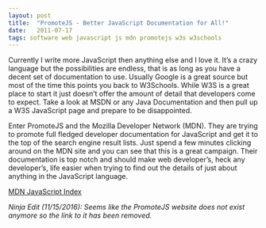 ```yaml
---
layout: post
title:  "PromoteJS - Better JavaScript Documentation for All!"
date:   2011-07-17
tags: software web javascript js mdn promotejs w3s w3schools
---
```


Currently I write more JavaScript then anything else and I love it. It’s a crazy language but the possibilities are endless, that is as long as you have a decent set of documentation to use. Usually Google is a great source but most of the time this points you back to W3Schools. While W3S is a great place to start it just doesn’t offer the amount of detail that developers come to expect. Take a look at MSDN or any Java Documentation and then pull up a W3S JavaScript page and prepare to be disappointed.

<!--more-->

Enter PromoteJS and the Mozilla Developer Network (MDN). They are trying to promote full fledged developer documentation for JavaScript and get it to the top of the search engine result lists. Just spend a few minutes clicking around on the MDN site and you can see that this is a great campaign. Their documentation is top notch and should make web developer’s, heck any developer’s, life easier when trying to find out the details of just about anything in the JavaScript language.

[MDN JavaScript Index](https://developer.mozilla.org/en/JavaScript)

*Ninja Edit (11/15/2016): Seems like the PromoteJS website does not exist anymore so the link to it has been removed.*
